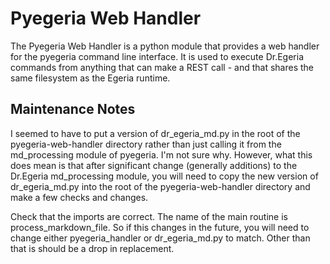 <!-- SPDX-License-Identifier: CC-BY-4.0 -->
<!-- Copyright Contributors to the ODPi Egeria project. -->

# Pyegeria Web Handler
The Pyegeria Web Handler is a python module that provides a web handler for the pyegeria command line interface. It is
used to execute Dr.Egeria commands from anything that can make a REST call - and that shares the same filesystem as
the Egeria runtime.

## Maintenance Notes
I seemed to have to put a version of dr_egeria_md.py in the root of the pyegeria-web-handler directory rather than 
just calling it from the md_processing module of pyegeria. I'm not sure why. However, what this does mean is that after
significant change (generally additions) to the Dr.Egeria md_processing module, you will need to copy the new version
of dr_egeria_md.py into the root of the pyegeria-web-handler directory and make a few checks and changes.

Check that the imports are correct. The name of the main routine is process_markdown_file. So if this changes in the
future, you will need to change either pyegeria_handler or dr_egeria_md.py to match. Other than that is should be a drop
in replacement.
